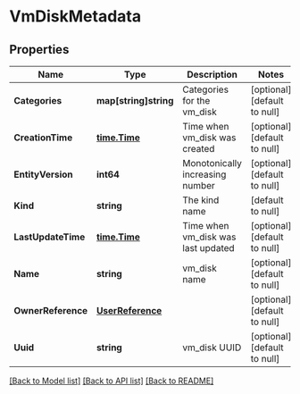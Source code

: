 # VmDiskMetadata

## Properties
Name | Type | Description | Notes
------------ | ------------- | ------------- | -------------
**Categories** | **map[string]string** | Categories for the vm_disk | [optional] [default to null]
**CreationTime** | [**time.Time**](time.Time.md) | Time when vm_disk was created | [optional] [default to null]
**EntityVersion** | **int64** | Monotonically increasing number | [optional] [default to null]
**Kind** | **string** | The kind name | [default to null]
**LastUpdateTime** | [**time.Time**](time.Time.md) | Time when vm_disk was last updated | [optional] [default to null]
**Name** | **string** | vm_disk name | [optional] [default to null]
**OwnerReference** | [**UserReference**](user_reference.md) |  | [optional] [default to null]
**Uuid** | **string** | vm_disk UUID | [optional] [default to null]

[[Back to Model list]](../README.md#documentation-for-models) [[Back to API list]](../README.md#documentation-for-api-endpoints) [[Back to README]](../README.md)


